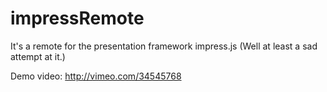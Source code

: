 impressRemote
============

It's a remote for the presentation framework impress.js (Well at least a sad attempt at it.)

Demo video: http://vimeo.com/34545768


